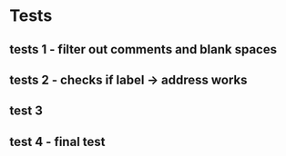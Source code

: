 # Tests

## tests 1 - filter out comments and blank spaces

## tests 2 - checks if label -> address works


## test 3

## test 4 - final test

